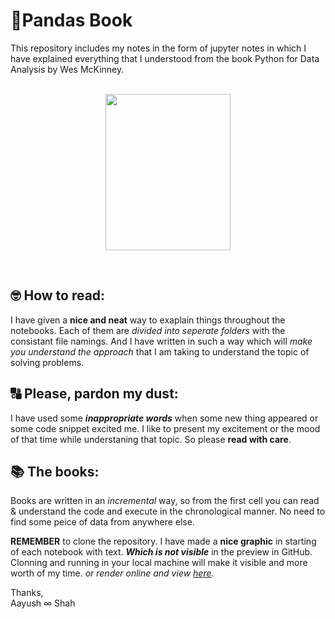 # 🐼Pandas Book
This repository includes my notes in the form of jupyter notes in which I have explained everything that I understood from the book Python for Data Analysis by Wes McKinney.
<br> <br>
<p align="center">
<img src="https://i.imgur.com/EqYVqNS.jpg" width=200 height=250>
</p>
<br>



## 🤓 How to read: 
I have given a **nice and neat** way to exaplain things throughout the notebooks. Each of them are *divided into seperate folders* with the consistant file namings. And I have written in such a way which will *make you understand the approach* that I am taking to understand the topic of solving problems.

## 🔠 Please, pardon my dust:
I have used some ***inappropriate words*** when some new thing appeared or some code snippet excited me. I like to present my excitement or the mood of that time while understaning that topic. So please **read with care**.

## 📚 The books:
Books are written in an *incremental* way, so from the first cell you can read & understand the code and execute in the chronological manner. No need to find some peice of data from anywhere else.

**REMEMBER** to clone the repository. I have made a **nice graphic** in starting of each notebook with text. ***Which is not visible*** in the preview in GitHub. Clonning and running in your local machine will make it visible and more worth of my time. *or render online and view [here](https://nbviewer.jupyter.org/github/AayushSameerShah/Pandas_Book/tree/main/).*

Thanks, <br>
Aayush ∞ Shah
